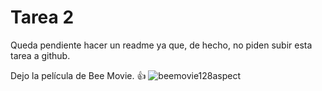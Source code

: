 # Tarea 2
Queda pendiente hacer un readme ya que, de hecho, no piden subir esta tarea a github.

Dejo la película de Bee Movie. 👍
![beemovie128aspect](https://github.com/user-attachments/assets/01b92440-7abb-473b-88ed-870c7210f00c)
